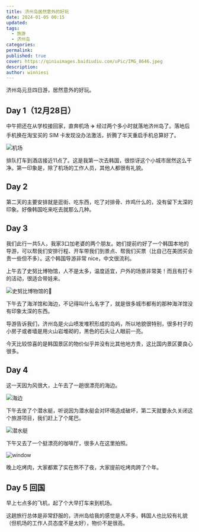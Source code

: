 ```yaml
---
title: 济州岛居然意外的好玩
date: 2024-01-05 00:15
updated: 
tags:
  - 旅游
  - 济州岛
categories: 
permalink: 
published: true
cover: https://qiniuimages.baidiudiu.com/uPic/IMG_8646.jpeg
description: 
author: winniesi
---
```


济州岛元旦四日游，居然意外的好玩。

## Day 1（12月28日）

中午把还在从学校接回家，直奔机场 ✈️ 经过两个多小时就落地济州岛了。落地后手机换在淘宝买的 SIM 卡发现没办法激活，折腾了半天重启手机总算好了。

![机场](https://qiniuimages.baidiudiu.com/uPic/kVupiT.png)

排队打车到酒店接近11点了。这是我第一次去韩国，很惊讶这个小城市居然这么干净。第一印象是，除了机场的工作人员，其他人都很有礼貌。

## Day 2

第二天的主要安排就是逛街、吃东西，吃了对排骨、炸鸡什么的，没有留下太深的印象。好像韩国吃来吃去就那么几种。

## Day 3

我们此行一共5人，我家3口加老婆的两个朋友。她们提前约好了一个韩国本地的导游，可以帮我们安排行程、开车带我们到景点、帮我们买票（比自己在美团买会贵一些但不多）。这个韩国导游非常 nice，中文很流利。

上午去了史努比博物馆，人不是太多，温度适宜，户外的场景非常美！而且有打卡的活动，很适合带娃来。

![史努比博物馆的🍊](https://qiniuimages.baidiudiu.com/uPic/PCDC8I.png)

下午去了海洋馆和海边，不记得叫什么名字了，就是很多城市都有的那种海洋馆没有印象太深的东西。

导游告诉我们，济州岛是火山喷发堆积形成的岛屿，所以地貌很特别，很多村子的小房子或者墙是用火山岩堆砌的，黑色的石头让人眼前一亮。

今天比较惊喜的是韩国景区的物价似乎并没有比其他地方贵，这比国内景区要良心很多。

## Day 4

这一天因为风很大，上午去了一趟很漂亮的海边。

![海边](https://qiniuimages.baidiudiu.com/uPic/2t91jn.png)

下午去坐了个潜水艇，听说因为潜水艇会对环境造成破坏，第二天就要永久关闭这个旅游项目，我们赶上了个尾巴。

![潜水艇](https://qiniuimages.baidiudiu.com/uPic/B0m8eg.png)

下午又去了一个挺漂亮的咖啡厅，很多人在这里拍照。

![window](https://qiniuimages.baidiudiu.com/uPic/IMG_8743.jpeg)

晚上吃烤肉，大家都累了实在熬不了夜，大家提前吃烤肉跨了个年。

## Day 5 回国

早上七点多的飞机，起了个大早打车来到机场。

这趟旅行总体是非常舒服的，济州岛给我的感觉是人不多，韩国人也比较有礼貌（但机场的工作人员态度不是太好），物价不是很高。